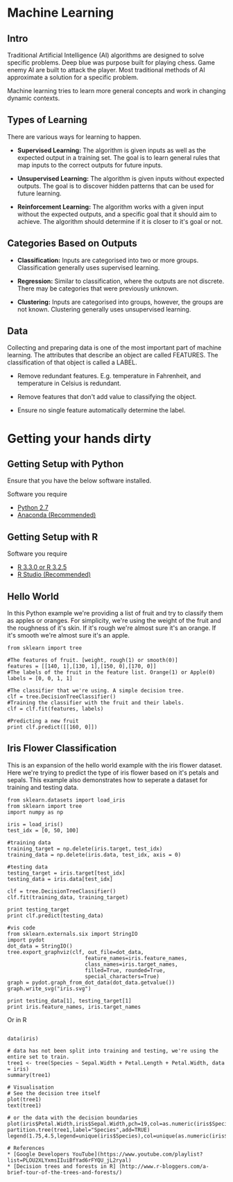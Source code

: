 # Machine Learning
## Intro
Traditional Artificial Intelligence (AI) algorithms are designed to solve specific problems. Deep blue was purpose built for playing chess. Game enemy AI are built to attack the player. Most traditional methods of AI approximate a solution for a specific problem.

Machine learning tries to learn more general concepts and work in changing dynamic contexts.

## Types of Learning
There are various ways for learning to happen.

* **Supervised Learning:** The algorithm is given inputs as well as the expected output in a training set. The goal is to learn general rules that map inputs to the correct outputs for future inputs.

* **Unsupervised Learning:** The algorithm is given inputs without expected outputs. The goal is to discover hidden patterns that can be used for future learning.

* **Reinforcement Learning:** The algorithm works with a given input without the expected outputs, and a specific goal that it should aim to achieve. The algorithm should determine if it is closer to it's goal or not.

## Categories Based on Outputs

* **Classification:** Inputs are categorised into two or more groups. Classification generally uses supervised learning.

* **Regression:** Similar to classification, where the outputs are not discrete. There may be categories that were previously unknown.

* **Clustering:** Inputs are categorised into groups, however, the groups are not known. Clustering generally uses unsupervised learning.

## Data
Collecting and preparing data is one of the most important part of machine learning.
The attributes that describe an object are called FEATURES.
The classification of that object is called a LABEL.

* Remove redundant features. E.g. temperature in Fahrenheit, and temperature in Celsius is redundant.

* Remove features that don't add value to classifying the object.

* Ensure no single feature automatically determine the label.

# Getting your hands dirty

## Getting Setup with Python
Ensure that you have the below software installed.

Software you require
* [Python 2.7](https://www.python.org)
* [Anaconda (Recommended)](https://www.continuum.io)

## Getting Setup with R
Software you require
* [R 3.3.0 or R 3.2.5](https://www.r-project.org/)
* [R Studio (Recommended)](https://www.rstudio.com/products/rstudio/download/)

## Hello World
In this Python example we're providing a list of fruit and try to classify them as apples or oranges.
For simplicity, we're using the weight of the fruit and the roughness of it's skin.
If it's rough we're almost sure it's an orange. If it's smooth we're almost sure it's an apple.
```
from sklearn import tree

#The features of fruit. [weight, rough(1) or smooth(0)]
features = [[140, 1],[130, 1],[150, 0],[170, 0]]
#The labels of the fruit in the feature list. Orange(1) or Apple(0) 
labels = [0, 0, 1, 1]

#The classifier that we're using. A simple decision tree.
clf = tree.DecisionTreeClassifier()
#Training the classifier with the fruit and their labels.
clf = clf.fit(features, labels)

#Predicting a new fruit
print clf.predict([[160, 0]])

```

## Iris Flower Classification
This is an expansion of the hello world example with the iris flower dataset.
Here we're trying to predict the type of iris flower based on it's petals and sepals.
This example also demonstrates how to seperate a dataset for training and testing data.
```
from sklearn.datasets import load_iris
from sklearn import tree
import numpy as np

iris = load_iris()
test_idx = [0, 50, 100]

#training data
training_target = np.delete(iris.target, test_idx)
training_data = np.delete(iris.data, test_idx, axis = 0)

#testing data
testing_target = iris.target[test_idx]
testing_data = iris.data[test_idx]

clf = tree.DecisionTreeClassifier()
clf.fit(training_data, training_target)

print testing_target
print clf.predict(testing_data)

#vis code
from sklearn.externals.six import StringIO
import pydot
dot_data = StringIO()  
tree.export_graphviz(clf, out_file=dot_data,  
                         feature_names=iris.feature_names,  
                         class_names=iris.target_names,  
                         filled=True, rounded=True,  
                         special_characters=True)  
graph = pydot.graph_from_dot_data(dot_data.getvalue())  
graph.write_svg("iris.svg")

print testing_data[1], testing_target[1]
print iris.feature_names, iris.target_names

```

Or in R

```

data(iris)

# data has not been split into training and testing, we're using the entire set to train.
tree1 <- tree(Species ~ Sepal.Width + Petal.Length + Petal.Width, data = iris)
summary(tree1)

# Visualisation 
# See the decision tree itself
plot(tree1)
text(tree1)

# or the data with the decision boundaries
plot(iris$Petal.Width,iris$Sepal.Width,pch=19,col=as.numeric(iris$Species))
partition.tree(tree1,label="Species",add=TRUE)
legend(1.75,4.5,legend=unique(iris$Species),col=unique(as.numeric(iris$Species)),pch=19)

# References
* [Google Developers YouTube](https://www.youtube.com/playlist?list=PLOU2XLYxmsIIuiBfYad6rFYQU_jL2ryal)
* [Decision trees and forests in R] (http://www.r-bloggers.com/a-brief-tour-of-the-trees-and-forests/)
